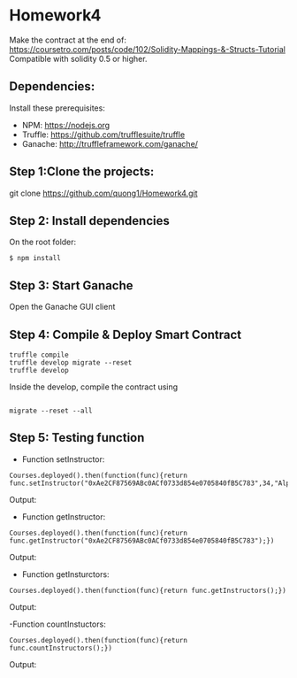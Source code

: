 # Homework4
Make the contract at the end of: https://coursetro.com/posts/code/102/Solidity-Mappings-&-Structs-Tutorial
Compatible with solidity 0.5 or higher.

## Dependencies:
Install these prerequisites:
- NPM: https://nodejs.org
- Truffle: https://github.com/trufflesuite/truffle
- Ganache: http://truffleframework.com/ganache/

## Step 1:Clone the projects:
git clone https://github.com/quong1/Homework4.git


## Step 2: Install dependencies
On the root folder:
```
$ npm install
```

## Step 3: Start Ganache
Open the Ganache GUI client 

## Step 4: Compile & Deploy Smart Contract
```
truffle compile 
truffle develop migrate --reset
truffle develop
```

Inside the develop, compile the contract using
```

migrate --reset --all
```

## Step 5: Testing function

- Function setInstructor:
```
Courses.deployed().then(function(func){return func.setInstructor("0xAe2CF87569ABc0ACf0733d854e0705840fB5C783",34,"Alpha","Beta");})
```
Output:

- Function getInstructor:
```
Courses.deployed().then(function(func){return func.getInstructor("0xAe2CF87569ABc0ACf0733d854e0705840fB5C783");})
```
Output:
- Function getInsturctors:
```
Courses.deployed().then(function(func){return func.getInstructors();})
```
Output:

-Function countInstuctors:
```
Courses.deployed().then(function(func){return func.countInstructors();})
```
Output:


